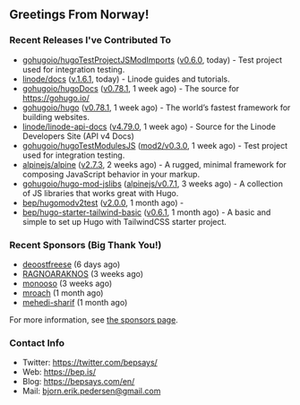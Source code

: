 ## Greetings From Norway!

### Recent Releases I've Contributed To

- [gohugoio/hugoTestProjectJSModImports](https://github.com/gohugoio/hugoTestProjectJSModImports) ([v0.6.0](https://github.com/gohugoio/hugoTestProjectJSModImports/releases/tag/v0.6.0), today) - Test project used for integration testing.
- [linode/docs](https://github.com/linode/docs) ([v.1.6.1](https://github.com/linode/docs/releases/tag/v.1.6.1), today) - Linode guides and tutorials.
- [gohugoio/hugoDocs](https://github.com/gohugoio/hugoDocs) ([v0.78.1](https://github.com/gohugoio/hugoDocs/releases/tag/v0.78.1), 1 week ago) - The source for https://gohugo.io/
- [gohugoio/hugo](https://github.com/gohugoio/hugo) ([v0.78.1](https://github.com/gohugoio/hugo/releases/tag/v0.78.1), 1 week ago) - The world’s fastest framework for building websites.
- [linode/linode-api-docs](https://github.com/linode/linode-api-docs) ([v4.79.0](https://github.com/linode/linode-api-docs/releases/tag/v4.79.0), 1 week ago) - Source for the Linode Developers Site (API v4 Docs)
- [gohugoio/hugoTestModulesJS](https://github.com/gohugoio/hugoTestModulesJS) ([mod2/v0.3.0](https://github.com/gohugoio/hugoTestModulesJS/releases/tag/mod2%2Fv0.3.0), 1 week ago) - Test project used for integration testing.
- [alpinejs/alpine](https://github.com/alpinejs/alpine) ([v2.7.3](https://github.com/alpinejs/alpine/releases/tag/v2.7.3), 2 weeks ago) - A rugged, minimal framework for composing JavaScript behavior in your markup.
- [gohugoio/hugo-mod-jslibs](https://github.com/gohugoio/hugo-mod-jslibs) ([alpinejs/v0.7.1](https://github.com/gohugoio/hugo-mod-jslibs/releases/tag/alpinejs%2Fv0.7.1), 3 weeks ago) - A collection of JS libraries that works great with Hugo.
- [bep/hugomodv2test](https://github.com/bep/hugomodv2test) ([v2.0.0](https://github.com/bep/hugomodv2test/releases/tag/v2.0.0), 1 month ago) - 
- [bep/hugo-starter-tailwind-basic](https://github.com/bep/hugo-starter-tailwind-basic) ([v0.6.1](https://github.com/bep/hugo-starter-tailwind-basic/releases/tag/v0.6.1), 1 month ago) - A basic and simple to set up Hugo with TailwindCSS starter project.

### Recent Sponsors (Big Thank You!)

- [deoostfreese](https://github.com/deoostfreese) (6 days ago)
- [RAGNOARAKNOS](https://github.com/RAGNOARAKNOS) (3 weeks ago)
- [monooso](https://github.com/monooso) (3 weeks ago)
- [mroach](https://github.com/mroach) (1 month ago)
- [mehedi-sharif](https://github.com/mehedi-sharif) (1 month ago)

For more information, see [the sponsors page](https://github.com/sponsors/bep/).


### Contact Info
- Twitter: https://twitter.com/bepsays/
- Web: https://bep.is/
- Blog: https://bepsays.com/en/
- Mail: bjorn.erik.pedersen@gmail.com

